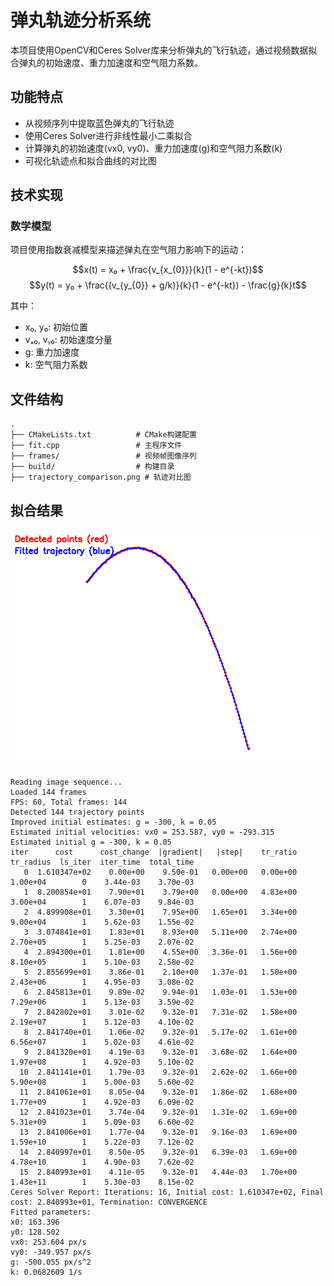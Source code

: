 # 弹丸轨迹分析系统

本项目使用OpenCV和Ceres Solver库来分析弹丸的飞行轨迹，通过视频数据拟合弹丸的初始速度、重力加速度和空气阻力系数。

## 功能特点

- 从视频序列中提取蓝色弹丸的飞行轨迹
- 使用Ceres Solver进行非线性最小二乘拟合
- 计算弹丸的初始速度(vx0, vy0)、重力加速度(g)和空气阻力系数(k)
- 可视化轨迹点和拟合曲线的对比图

## 技术实现

### 数学模型

项目使用指数衰减模型来描述弹丸在空气阻力影响下的运动：

$$x(t) = x₀ + \frac{v_{x_{0}}}{k}(1 - e^{-kt})$$
$$y(t) = y₀ + \frac{(v_{y_{0}} + g/k)}{k}(1 - e^{-kt}) - \frac{g}{k}t$$

其中：
- x₀, y₀: 初始位置
- vₓ₀, vᵧ₀: 初始速度分量
- g: 重力加速度
- k: 空气阻力系数

## 文件结构

```
.
├── CMakeLists.txt          # CMake构建配置
├── fit.cpp                 # 主程序文件
├── frames/                 # 视频帧图像序列
├── build/                  # 构建目录
├── trajectory_comparison.png # 轨迹对比图
```

## 拟合结果
![轨迹对比图](./trajectory_comparison.png)

```
Reading image sequence...
Loaded 144 frames
FPS: 60, Total frames: 144
Detected 144 trajectory points
Improved initial estimates: g = -300, k = 0.05
Estimated initial velocities: vx0 = 253.587, vy0 = -293.315
Estimated initial g = -300, k = 0.05
iter      cost      cost_change  |gradient|   |step|    tr_ratio  tr_radius  ls_iter  iter_time  total_time
   0  1.610347e+02    0.00e+00    9.50e-01   0.00e+00   0.00e+00  1.00e+04        0    3.44e-03    3.70e-03
   1  8.200854e+01    7.90e+01    3.79e+00   0.00e+00   4.83e+00  3.00e+04        1    6.07e-03    9.84e-03
   2  4.899908e+01    3.30e+01    7.95e+00   1.65e+01   3.34e+00  9.00e+04        1    5.62e-03    1.55e-02
   3  3.074841e+01    1.83e+01    8.93e+00   5.11e+00   2.74e+00  2.70e+05        1    5.25e-03    2.07e-02
   4  2.894300e+01    1.81e+00    4.55e+00   3.36e-01   1.56e+00  8.10e+05        1    5.10e-03    2.58e-02
   5  2.855699e+01    3.86e-01    2.10e+00   1.37e-01   1.50e+00  2.43e+06        1    4.95e-03    3.08e-02
   6  2.845813e+01    9.89e-02    9.94e-01   1.03e-01   1.53e+00  7.29e+06        1    5.13e-03    3.59e-02
   7  2.842802e+01    3.01e-02    9.32e-01   7.31e-02   1.58e+00  2.19e+07        1    5.12e-03    4.10e-02
   8  2.841740e+01    1.06e-02    9.32e-01   5.17e-02   1.61e+00  6.56e+07        1    5.02e-03    4.61e-02
   9  2.841320e+01    4.19e-03    9.32e-01   3.68e-02   1.64e+00  1.97e+08        1    4.92e-03    5.10e-02
  10  2.841141e+01    1.79e-03    9.32e-01   2.62e-02   1.66e+00  5.90e+08        1    5.00e-03    5.60e-02
  11  2.841061e+01    8.05e-04    9.32e-01   1.86e-02   1.68e+00  1.77e+09        1    4.92e-03    6.09e-02
  12  2.841023e+01    3.74e-04    9.32e-01   1.31e-02   1.69e+00  5.31e+09        1    5.09e-03    6.60e-02
  13  2.841006e+01    1.77e-04    9.32e-01   9.16e-03   1.69e+00  1.59e+10        1    5.22e-03    7.12e-02
  14  2.840997e+01    8.50e-05    9.32e-01   6.39e-03   1.69e+00  4.78e+10        1    4.90e-03    7.62e-02
  15  2.840993e+01    4.11e-05    9.32e-01   4.44e-03   1.70e+00  1.43e+11        1    5.30e-03    8.15e-02
Ceres Solver Report: Iterations: 16, Initial cost: 1.610347e+02, Final cost: 2.840993e+01, Termination: CONVERGENCE
Fitted parameters:
x0: 163.396
y0: 128.502
vx0: 253.604 px/s
vy0: -349.957 px/s
g: -500.055 px/s^2
k: 0.0682609 1/s

```
